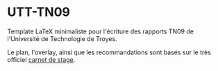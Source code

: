 # UTT-TN09

Template LaTeX minimaliste pour l'écriture des rapports TN09 de l'Université de Technologie de Troyes.

Le plan, l'overlay, ainsi que les recommandations sont basés sur le très officiel [carnet de stage](carnet_pour_A17-1.pdf).
